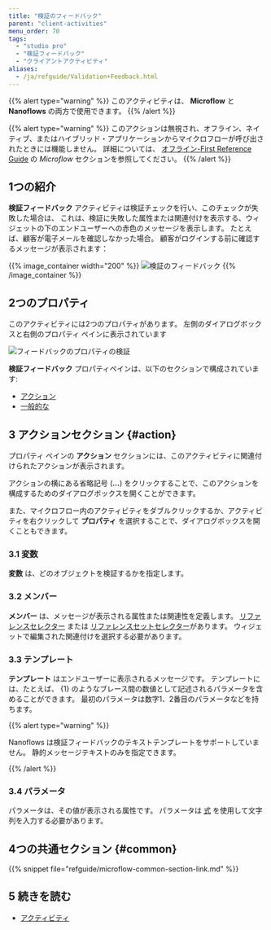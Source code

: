```yaml
---
title: "検証のフィードバック"
parent: "client-activities"
menu_order: 70
tags:
  - "studio pro"
  - "検証フィードバック"
  - "クライアントアクティビティ"
aliases:
  - /ja/refguide/Validation+Feedback.html
---
```


{{% alert type="warning" %}}
このアクティビティは、 **Microflow** と **Nanoflows** の両方で使用できます。
{{% /alert %}}

{{% alert type="warning" %}}
このアクションは無視され、オフライン、ネイティブ、またはハイブリッド・アプリケーションからマイクロフローが呼び出されたときには機能しません。 詳細については、 [オフライン-First Reference Guide](offline-first#microflows) の *Microflow* セクションを参照してください。
{{% /alert %}}

## 1つの紹介

**検証フィードバック** アクティビティは検証チェックを行い、このチェックが失敗した場合は、 これは、検証に失敗した属性または関連付けを表示する、ウィジェットの下のエンドユーザーへの赤色のメッセージを表示します。 たとえば、顧客が電子メールを確認しなかった場合。 顧客がログインする前に確認するメッセージが表示されます：

{{% image_container width="200" %}}
![検証のフィードバック](attachments/client-activities/validation-feedback.png)
{{% /image_container %}}

## 2つのプロパティ

このアクティビティには2つのプロパティがあります。 左側のダイアログボックスと右側のプロパティ ペインに表示されています

![フィードバックのプロパティの検証](attachments/client-activities/validation-feedback-properties.png)

**検証フィードバック** プロパティペインは、以下のセクションで構成されています:

* [アクション](#action)
* [一般的な](#common)

## 3 アクションセクション {#action}

プロパティ ペインの **アクション** セクションには、このアクティビティに関連付けられたアクションが表示されます。

アクションの横にある省略記号 (**…**) をクリックすることで、このアクションを構成するためのダイアログボックスを開くことができます。

また、マイクロフロー内のアクティビティをダブルクリックするか、アクティビティを右クリックして **プロパティ** を選択することで、ダイアログボックスを開くこともできます。

### 3.1 変数

**変数** は、どのオブジェクトを検証するかを指定します。

### 3.2 メンバー

**メンバー** は、メッセージが表示される属性または関連性を定義します。 [リファレンスセレクター](reference-selector) または [リファレンスセットセレクター](reference-set-selector)があります。 ウィジェットで編集された関連付けを選択する必要があります。

### 3.3 テンプレート

**テンプレート** はエンドユーザーに表示されるメッセージです。 テンプレートには、たとえば、 {1} のようなブレース間の数値として記述されるパラメータを含めることができます。 最初のパラメータは数字1、2番目のパラメータなどを持ちます。

{{% alert type="warning" %}}

Nanoflows は検証フィードバックのテキストテンプレートをサポートしていません。 静的メッセージテキストのみを指定できます。

{{% /alert %}}

### 3.4 パラメータ

パラメータは、その値が表示される属性です。 パラメータは [式](expressions) を使用して文字列を入力する必要があります。

## 4つの共通セクション {#common}

{{% snippet file="refguide/microflow-common-section-link.md" %}}

## 5 続きを読む

* [アクティビティ](アクティビティ)